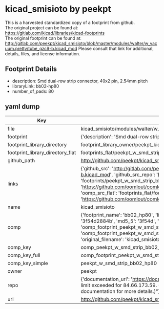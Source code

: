 # kicad_smisioto by peekpt  
This is a harvested standardized copy of a footprint from github.  
The original project can be found at:  
https://gitlab.com/kicad/libraries/kicad-footprints  
The original footprint can be found at:
http://gitlab.com/peekpt/kicad_smisioto/blob/master/modules/walter/w_vacuum.pretty/tube_gzc9-b.kicad_mod
Please consult that link for additional, details, files, and license information.  
## Footprint Details
* description: Smd dual-row strip connector, 40x2 pin, 2.54mm pitch  
* libraryLink: bb02-hp80  
* number_of_pads: 80  
## yaml dump  
| Key | Value |  
| --- | --- |  
| file | kicad_smisioto/modules/walter/w_smd_strip.pretty/bb02-hp80.kicad_mod |  
| footprint | {'description': 'Smd dual-row strip connector, 40x2 pin, 2.54mm pitch', 'libraryLink': 'bb02-hp80', 'number_of_pads': 80} |  
| footprint_library_directory | footprint_library_owner/peekpt_kicad_smisioto |  
| footprint_library_directory_flat | footprints_flat/peekpt_w_smd_strip_bb02_hp80/working |  
| github_path | http://github.com/peekpt/kicad_smisioto/blob/master/modules/walter/w_smd_strip.pretty/bb02-hp80.kicad_mod |  
| links | {'github_src': 'http://gitlab.com/peekpt/kicad_smisioto/blob/master/modules/walter/w_vacuum.pretty/tube_gzc9-b.kicad_mod', 'github_src_repo': 'https://gitlab.com/kicad/libraries/kicad-footprints', 'oomp_bot': 'footprints/peekpt_w_smd_strip_bb02_hp80/working', 'oomp_bot_github': 'https://github.com/oomlout/oomlout_oomp_footprint_bot/tree/main/footprints/peekpt_w_smd_strip_bb02_hp80/working', 'oomp_src_flat': 'footprints_flat/footprints_flat/peekpt_w_smd_strip_bb02_hp80/working', 'oomp_src_flat_github': 'https://github.com/oomlout/oomlout_oomp_footprint_src/tree/main/footprints_flat/peekpt_w_smd_strip_bb02_hp80/working'} |  
| name | kicad_smisioto |  
| oomp | {'footprint_name': 'bb02_hp80', 'library_name': 'w_smd_strip', 'md5': '3f54d2884bfa3e16cfa7c137521df03d', 'md5_10': '3f54d2884b', 'md5_5': '3f54d', 'md5_6': '3f54d2', 'oomp_key': 'oomp_peekpt_w_smd_strip_bb02_hp80', 'oomp_key_extra': 'oomp_footprint_peekpt_w_smd_strip_bb02_hp80', 'oomp_key_full': 'oomp_footprint_peekpt_w_smd_strip_bb02_hp80_3f54d2', 'oomp_key_simple': 'peekpt_w_smd_strip_bb02_hp80', 'original_filename': 'kicad_smisioto/modules/walter/w_smd_strip.pretty/bb02-hp80.kicad_mod', 'owner_name': 'peekpt'} |  
| oomp_key | oomp_peekpt_w_smd_strip_bb02_hp80 |  
| oomp_key_full | oomp_footprint_peekpt_w_smd_strip_bb02_hp80 |  
| oomp_key_simple | peekpt_w_smd_strip_bb02_hp80 |  
| owner | peekpt |  
| repo | {'documentation_url': 'https://docs.github.com/rest/overview/resources-in-the-rest-api#rate-limiting', 'message': "API rate limit exceeded for 84.66.173.59. (But here's the good news: Authenticated requests get a higher rate limit. Check out the documentation for more details.)"} |  
| url | http://github.com/peekpt/kicad_smisioto |  

